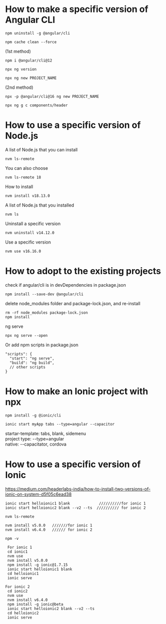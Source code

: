 # How to make a specific version of Angular CLI  
```
npm uninstall -g @angular/cli
```
```
npm cache clean --force
```
(1st method)  
```
npm i @angular/cli@12
```
```
npx ng version
```
```
npx ng new PROJECT_NAME
```
(2nd method)  
```
npx -p @angular/cli@16 ng new PROJECT_NAME
```
```
npx ng g c components/header
```

# How to use a specific version of Node.js  
A list of Node.js that you can install
```
nvm ls-remote
```
You can also choose
```
nvm ls-remote 18
```
How to install
```
nvm install v18.13.0
```
A list of Node.js that you installed
```
nvm ls
```
Uninstall a specific version
```
nvm uninstall v14.12.0
```
Use a specific version
```
nvm use v16.16.0
```

# How to adopt to the existing projects
check if angular/cli is in devDependencies in package.json
```
npm install --save-dev @angular/cli
```
delete node_modules folder and package-lock.json, and re-install
```
rm -rf node_modules package-lock.json
npm install
```
ng serve
```
npx ng serve --open
```
Or add npm scripts in package.json
```
"scripts": {
  "start": "ng serve",
  "build": "ng build",
  // other scripts
}
```

# How to make an Ionic project with npx
```
npm install -g @ionic/cli
```
```
ionic start myApp tabs --type=angular --capacitor
```
startar-template: tabs, blank, sidemenu  
project type: --type=angular  
native: --capacitator, cordova  

# How to use a specific version of Ionic
https://medium.com/headerlabs-india/how-to-install-two-versions-of-ionic-on-system-d5f05c6ead38  
```
ionic start helloionic1 blank             //////////for ionic 1
ionic start helloionic2 blank --v2 --ts  ////////// for ionic 2
```
```
nvm ls-remote
```
```
nvm install v5.0.0   ///////for ionic 1
nvm install v6.4.0   ////// for ionic 2
```
```
npm -v
```
```
 For ionic 1
 cd ionic1
 nvm use
 nvm install v5.0.0
 npm install -g ionic@1.7.15 
 ionic start helloionic1 blank
 cd helloionic1
 ionic serve

For ionic 2
 cd ionic2
 nvm use
 nvm install v6.4.0
 npm install -g ionic@beta
 ionic start helloionic2 blank --v2 --ts 
 cd helloionic2
 ionic serve
```
